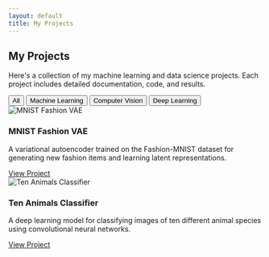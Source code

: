 ```yaml
---
layout: default
title: My Projects
---
```


<div class="content-section">
  <h2>My Projects</h2>
  <p>Here's a collection of my machine learning and data science projects. Each project includes detailed documentation, code, and results.</p>
</div>

<div class="project-filters">
  <button data-category="all" class="active">All</button>
  <button data-category="machine-learning">Machine Learning</button>
  <button data-category="computer-vision">Computer Vision</button>
  <button data-category="deep-learning">Deep Learning</button>
</div>

<div class="project-grid">
  <div class="project-item" data-category="machine-learning deep-learning">
    <img src="https://via.placeholder.com/400x250/667eea/ffffff?text=MNIST+Fashion+VAE" alt="MNIST Fashion VAE">
    <div class="project-overlay">
      <h3>MNIST Fashion VAE</h3>
      <p>A variational autoencoder trained on the Fashion-MNIST dataset for generating new fashion items and learning latent representations.</p>
      <a href="{{ '/Projects/mnistfashion-vae/mnistfashion-vae.html' | relative_url }}">View Project</a>
    </div>
  </div>

  <div class="project-item" data-category="machine-learning computer-vision">
    <img src="https://via.placeholder.com/400x250/764ba2/ffffff?text=Animal+Classifier" alt="Ten Animals Classifier">
    <div class="project-overlay">
      <h3>Ten Animals Classifier</h3>
      <p>A deep learning model for classifying images of ten different animal species using convolutional neural networks.</p>
      <a href="{{ '/Projects/Ten animals classifier/ten.html' | relative_url }}">View Project</a>
    </div>
  </div>
</div>

